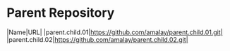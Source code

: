 # Parent Repository
|Name|URL|
|parent.child.01|https://github.com/amalay/parent.child.01.git|
|parent.child.02|https://github.com/amalay/parent.child.02.git|